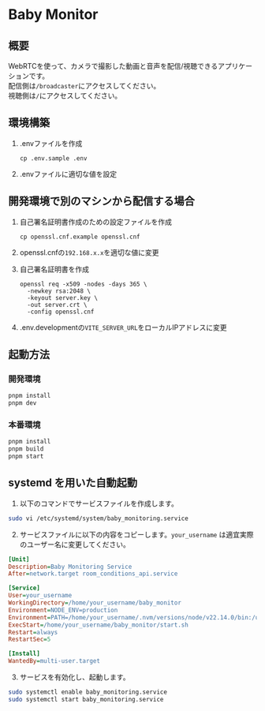 # Baby Monitor

## 概要

WebRTCを使って、カメラで撮影した動画と音声を配信/視聴できるアプリケーションです。  
配信側は`/broadcaster`にアクセスしてください。  
視聴側は`/`にアクセスしてください。

## 環境構築

1. .envファイルを作成

   ```
   cp .env.sample .env
   ```

2. .envファイルに適切な値を設定

## 開発環境で別のマシンから配信する場合

1. 自己署名証明書作成のための設定ファイルを作成

   ```
   cp openssl.cnf.example openssl.cnf
   ```

2. openssl.cnfの`192.168.x.x`を適切な値に変更
3. 自己署名証明書を作成

   ```
   openssl req -x509 -nodes -days 365 \
     -newkey rsa:2048 \
     -keyout server.key \
     -out server.crt \
     -config openssl.cnf
   ```

4. .env.developmentの`VITE_SERVER_URL`をローカルIPアドレスに変更

## 起動方法

### 開発環境

```sh
pnpm install
pnpm dev
```

### 本番環境

```sh
pnpm install
pnpm build
pnpm start
```

## systemd を用いた自動起動

1. 以下のコマンドでサービスファイルを作成します。

```sh
sudo vi /etc/systemd/system/baby_monitoring.service
```

2. サービスファイルに以下の内容をコピーします。`your_username` は適宜実際のユーザー名に変更してください。

```ini
[Unit]
Description=Baby Monitoring Service
After=network.target room_conditions_api.service

[Service]
User=your_username
WorkingDirectory=/home/your_username/baby_monitor
Environment=NODE_ENV=production
Environment=PATH=/home/your_username/.nvm/versions/node/v22.14.0/bin:/usr/bin:/bin
ExecStart=/home/your_username/baby_monitor/start.sh
Restart=always
RestartSec=5

[Install]
WantedBy=multi-user.target
```

3. サービスを有効化し、起動します。

```sh
sudo systemctl enable baby_monitoring.service
sudo systemctl start baby_monitoring.service
```
